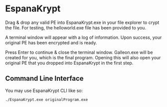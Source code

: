 # EspanaKrypt

Drag & drop any valid PE into EspanaKrypt.exe in your file explorer to crypt the file. For testing, the helloworld.exe file has been provided to you.

A terminal window will appear with a log of information. Upon success, your original PE has been encrypted and is ready. 

Press Enter to continue & close the terminal window. Galleon.exe will be created for you, which is the final program. Opening this will also open your original PE that you dropped into EspanaKrypt in the first step.

## Command Line Interface

You may use EspanaKrypt CLI like so:

```
./EspanaKrypt.exe originalProgram.exe
```
